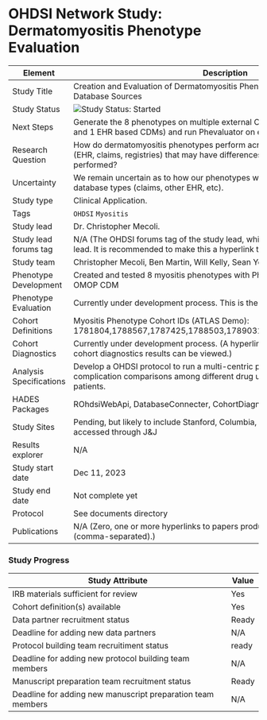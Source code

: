 OHDSI Network Study: Dermatomyositis Phenotype Evaluation
=================

| Element | Description |
| ------- | ----------- |
| Study Title | Creation and Evaluation of Dermatomyositis Phenotypes Across Different Database Sources         
| Study Status | <img src="https://img.shields.io/badge/Study%20Status-Started-blue.svg" alt="Study Status: Started"> |
| Next Steps | Generate the 8 phenotypes on multiple external OMOP CDMs (at least 1 claims and 1 EHR based CDMs) and run Phevaluator on external CDMs |
| Research Question | How do dermatomyositis phenotypes perform across different data sources (EHR, claims, registries) that may have differences in how the OMOP ETL was performed? |
| Uncertainty | We remain uncertain as to how our phenotypes will perform across other database types (claims, other EHR, etc). 
| Study type | Clinical Application. |
| Tags | `OHDSI` `Myositis` |
| Study lead | Dr. Christopher Mecoli.|
| Study lead forums tag | N/A (The OHDSI forums tag of the study lead, which can be used to contact the lead. It is recommended to make this a hyperlink to lead's forums profile) |
| Study team | Christopher Mecoli, Ben Martin, Will Kelly, Sean Yen |
| Phenotype Development | Created and tested 8 myositis phenotypes with Phevaluator using Johns Hopkins OMOP CDM |
| Phenotype Evaluation | Currently under development process. This is the purpose of the study |
| Cohort Definitions | Myositis Phenotype Cohort IDs (ATLAS Demo): 1781804,1788567,1787425,1788503,1789031,1789032,1788875,1789289 |
| Cohort Diagnostics | Currently under development process. (A hyperlink to the R Shiny app where the cohort diagnostics results can be viewed.) |
| Analysis Specifications | Develop a OHDSI protocol to run a multi-centric patient level prediction study on complication comparisons among different drug use for dermatomyositis patients. |
| HADES Packages | ROhdsiWebApi, DatabaseConnecter, CohortDiagnostics, Phevaluator |
| Study Sites | Pending, but likely to include Stanford, Columbia, and other datasources accessed through J&J |
| Results explorer | N/A  |
| Study start date | Dec 11, 2023 |
| Study end date | Not complete yet  | 
| Protocol | See documents directory | 
| Publications | N/A (Zero, one or more hyperlinks to papers produced as part of the study (comma-separated).) | 


### Study Progress

| Study Attribute | Value |
| ------- | ----------- |
| IRB materials sufficient for review | Yes |
| Cohort definition(s) available | Yes |
| Data partner recruitment status | Ready |
| Deadline for adding new data partners | N/A |
| Protocol building team recruitiment status | ready |
| Deadline for adding new protocol building team members | N/A |
| Manuscript preparation team recruitment status | Ready |
| Deadline for adding new manuscript preparation team members | N/A |

